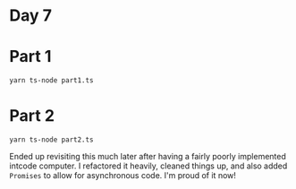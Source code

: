 # Day 7

# Part 1

    yarn ts-node part1.ts

# Part 2

    yarn ts-node part2.ts
    
Ended up revisiting this much later after having a fairly poorly implemented intcode computer. I refactored it heavily, cleaned things up, and also added `Promises` to allow for asynchronous code. I'm proud of it now!